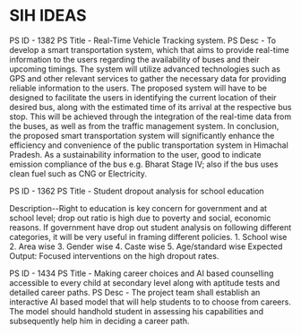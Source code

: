 # SIH IDEAS

PS ID - 1382
PS Title - Real-Time Vehicle Tracking system.
PS Desc - To develop a smart transportation system, which that aims to provide real-time information to the users regarding the availability of buses and their upcoming timings. The system will utilize advanced technologies such as GPS and other relevant services to gather the necessary data for providing reliable information to the users. The proposed system will have to be designed to facilitate the users in identifying the current location of their desired bus, along with the estimated time of its arrival at the respective bus stop. This will be achieved through the integration of the real-time data from the buses, as well as from the traffic management system. In conclusion, the proposed smart transportation system will significantly enhance the efficiency and convenience of the public transportation system in Himachal Pradesh. As a sustainability information to the user, good to indicate emission compliance of the bus e.g. Bharat Stage IV; also if the bus uses clean fuel such as CNG or Electricity.




PS ID - 1362
PS Title - Student dropout analysis for school education

Description--Right to education is key concern for government and at school level; drop out ratio is high due to poverty and social, economic reasons. If government have drop out student analysis on following different categories, it will be very useful in framing different policies. 1. School wise 2. Area wise 3. Gender wise 4. Caste wise 5. Age/standard wise Expected Output: Focused interventions on the high dropout rates.

PS ID - 1434
PS Title - Making career choices and AI based counselling accessible to every child at secondary level along with aptitude tests and detailed career paths.
PS Desc - The project team shall establish an interactive AI based model that will help students to to choose from careers. The model should handhold student in assessing his capabilities and subsequently help him in deciding a career path.
